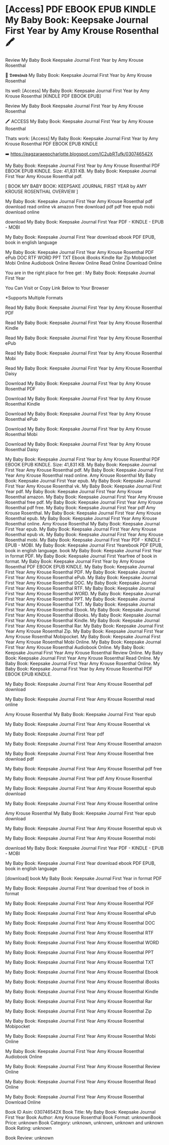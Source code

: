 # [Access] PDF EBOOK EPUB KINDLE My Baby Book: Keepsake Journal First Year by  Amy Krouse Rosenthal 🖍️
Review My Baby Book Keepsake Journal First Year by Amy Krouse Rosenthal

📧 𝕯𝖔𝖜𝖓𝖑𝖔𝖆𝖉 My Baby Book: Keepsake Journal First Year by Amy Krouse Rosenthal

Its well: [Access] My Baby Book: Keepsake Journal First Year by Amy Krouse Rosenthal [KINDLE PDF EBOOK EPUB]


Review My Baby Book Keepsake Journal First Year by Amy Krouse Rosenthal

🖍️ ACCESS My Baby Book: Keepsake Journal First Year by Amy Krouse Rosenthal

Thats work: [Access] My Baby Book: Keepsake Journal First Year by Amy Krouse Rosenthal PDF EBOOK EPUB KINDLE



➡️ https://eagzaraeepcharlotte.blogspot.com/lC2ubRTufk/030746542X



My Baby Book: Keepsake Journal First Year by Amy Krouse Rosenthal PDF EBOOK EPUB KINDLE. Size: 41,831 KB. My Baby Book: Keepsake Journal First Year Amy Krouse Rosenthal pdf.

[ BOOK MY BABY BOOK: KEEPSAKE JOURNAL FIRST YEAR by AMY KROUSE ROSENTHAL OVERVIEW ]

My Baby Book: Keepsake Journal First Year Amy Krouse Rosenthal pdf download read online vk amazon free download pdf pdf free epub mobi download online

download My Baby Book: Keepsake Journal First Year PDF - KINDLE - EPUB - MOBI

My Baby Book: Keepsake Journal First Year download ebook PDF EPUB, book in english language

My Baby Book: Keepsake Journal First Year Amy Krouse Rosenthal PDF ePub DOC RTF WORD PPT TXT Ebook iBooks Kindle Rar Zip Mobipocket Mobi Online Audiobook Online Review Online Read Online Download Online

You are in the right place for free get : My Baby Book: Keepsake Journal First Year

You Can Visit or Copy Link Below to Your Browser

*Supports Multiple Formats

Read My Baby Book: Keepsake Journal First Year by Amy Krouse Rosenthal PDF

Read My Baby Book: Keepsake Journal First Year by Amy Krouse Rosenthal Kindle

Read My Baby Book: Keepsake Journal First Year by Amy Krouse Rosenthal ePub

Read My Baby Book: Keepsake Journal First Year by Amy Krouse Rosenthal Mobi

Read My Baby Book: Keepsake Journal First Year by Amy Krouse Rosenthal Daisy

Download My Baby Book: Keepsake Journal First Year by Amy Krouse Rosenthal PDF

Download My Baby Book: Keepsake Journal First Year by Amy Krouse Rosenthal Kindle

Download My Baby Book: Keepsake Journal First Year by Amy Krouse Rosenthal ePub

Download My Baby Book: Keepsake Journal First Year by Amy Krouse Rosenthal Mobi

Download My Baby Book: Keepsake Journal First Year by Amy Krouse Rosenthal Daisy

My Baby Book: Keepsake Journal First Year by Amy Krouse Rosenthal PDF EBOOK EPUB KINDLE. Size: 41,831 KB. My Baby Book: Keepsake Journal First Year Amy Krouse Rosenthal pdf. My Baby Book: Keepsake Journal First Year Amy Krouse Rosenthal read online. Amy Krouse Rosenthal My Baby Book: Keepsake Journal First Year epub. My Baby Book: Keepsake Journal First Year Amy Krouse Rosenthal vk. My Baby Book: Keepsake Journal First Year pdf. My Baby Book: Keepsake Journal First Year Amy Krouse Rosenthal amazon. My Baby Book: Keepsake Journal First Year Amy Krouse Rosenthal free pdf. My Baby Book: Keepsake Journal First Year Amy Krouse Rosenthal pdf free. My Baby Book: Keepsake Journal First Year pdf Amy Krouse Rosenthal. My Baby Book: Keepsake Journal First Year Amy Krouse Rosenthal epub. My Baby Book: Keepsake Journal First Year Amy Krouse Rosenthal online. Amy Krouse Rosenthal My Baby Book: Keepsake Journal First Year epub. My Baby Book: Keepsake Journal First Year Amy Krouse Rosenthal epub vk. My Baby Book: Keepsake Journal First Year Amy Krouse Rosenthal mobi. My Baby Book: Keepsake Journal First Year PDF - KINDLE - EPUB - MOBI. My Baby Book: Keepsake Journal First Yearebook PDF EPUB, book in english language. book My Baby Book: Keepsake Journal First Year in format PDF. My Baby Book: Keepsake Journal First Yearfree of book in format. My Baby Book: Keepsake Journal First Year by Amy Krouse Rosenthal PDF EBOOK EPUB KINDLE. My Baby Book: Keepsake Journal First Year Amy Krouse Rosenthal PDF. My Baby Book: Keepsake Journal First Year Amy Krouse Rosenthal ePub. My Baby Book: Keepsake Journal First Year Amy Krouse Rosenthal DOC. My Baby Book: Keepsake Journal First Year Amy Krouse Rosenthal RTF. My Baby Book: Keepsake Journal First Year Amy Krouse Rosenthal WORD. My Baby Book: Keepsake Journal First Year Amy Krouse Rosenthal PPT. My Baby Book: Keepsake Journal First Year Amy Krouse Rosenthal TXT. My Baby Book: Keepsake Journal First Year Amy Krouse Rosenthal Ebook. My Baby Book: Keepsake Journal First Year Amy Krouse Rosenthal iBooks. My Baby Book: Keepsake Journal First Year Amy Krouse Rosenthal Kindle. My Baby Book: Keepsake Journal First Year Amy Krouse Rosenthal Rar. My Baby Book: Keepsake Journal First Year Amy Krouse Rosenthal Zip. My Baby Book: Keepsake Journal First Year Amy Krouse Rosenthal Mobipocket. My Baby Book: Keepsake Journal First Year Amy Krouse Rosenthal Mobi Online. My Baby Book: Keepsake Journal First Year Amy Krouse Rosenthal Audiobook Online. My Baby Book: Keepsake Journal First Year Amy Krouse Rosenthal Review Online. My Baby Book: Keepsake Journal First Year Amy Krouse Rosenthal Read Online. My Baby Book: Keepsake Journal First Year Amy Krouse Rosenthal Online. My Baby Book: Keepsake Journal First Year by Amy Krouse Rosenthal PDF EBOOK EPUB KINDLE.

My Baby Book: Keepsake Journal First Year Amy Krouse Rosenthal pdf download

My Baby Book: Keepsake Journal First Year Amy Krouse Rosenthal read online

Amy Krouse Rosenthal My Baby Book: Keepsake Journal First Year epub

My Baby Book: Keepsake Journal First Year Amy Krouse Rosenthal vk

My Baby Book: Keepsake Journal First Year pdf

My Baby Book: Keepsake Journal First Year Amy Krouse Rosenthal amazon

My Baby Book: Keepsake Journal First Year Amy Krouse Rosenthal free download pdf

My Baby Book: Keepsake Journal First Year Amy Krouse Rosenthal pdf free

My Baby Book: Keepsake Journal First Year pdf Amy Krouse Rosenthal

My Baby Book: Keepsake Journal First Year Amy Krouse Rosenthal epub download

My Baby Book: Keepsake Journal First Year Amy Krouse Rosenthal online

Amy Krouse Rosenthal My Baby Book: Keepsake Journal First Year epub download

My Baby Book: Keepsake Journal First Year Amy Krouse Rosenthal epub vk

My Baby Book: Keepsake Journal First Year Amy Krouse Rosenthal mobi

download My Baby Book: Keepsake Journal First Year PDF - KINDLE - EPUB - MOBI

My Baby Book: Keepsake Journal First Year download ebook PDF EPUB, book in english language

[download] book My Baby Book: Keepsake Journal First Year in format PDF

My Baby Book: Keepsake Journal First Year download free of book in format

My Baby Book: Keepsake Journal First Year Amy Krouse Rosenthal PDF

My Baby Book: Keepsake Journal First Year Amy Krouse Rosenthal ePub

My Baby Book: Keepsake Journal First Year Amy Krouse Rosenthal DOC

My Baby Book: Keepsake Journal First Year Amy Krouse Rosenthal RTF

My Baby Book: Keepsake Journal First Year Amy Krouse Rosenthal WORD

My Baby Book: Keepsake Journal First Year Amy Krouse Rosenthal PPT

My Baby Book: Keepsake Journal First Year Amy Krouse Rosenthal TXT

My Baby Book: Keepsake Journal First Year Amy Krouse Rosenthal Ebook

My Baby Book: Keepsake Journal First Year Amy Krouse Rosenthal iBooks

My Baby Book: Keepsake Journal First Year Amy Krouse Rosenthal Kindle

My Baby Book: Keepsake Journal First Year Amy Krouse Rosenthal Rar

My Baby Book: Keepsake Journal First Year Amy Krouse Rosenthal Zip

My Baby Book: Keepsake Journal First Year Amy Krouse Rosenthal Mobipocket

My Baby Book: Keepsake Journal First Year Amy Krouse Rosenthal Mobi Online

My Baby Book: Keepsake Journal First Year Amy Krouse Rosenthal Audiobook Online

My Baby Book: Keepsake Journal First Year Amy Krouse Rosenthal Review Online

My Baby Book: Keepsake Journal First Year Amy Krouse Rosenthal Read Online

My Baby Book: Keepsake Journal First Year Amy Krouse Rosenthal Download Online

Book ID Asin: 030746542X
Book Title: My Baby Book: Keepsake Journal First Year
Book Author: Amy Krouse Rosenthal
Book Format: unknownBook Price: unknown
Book Category: unknown, unknown, unknown and unknown
Book Rating: unknown

Book Review: unknown
